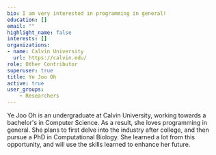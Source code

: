 ```yaml
---
bio: I am very interested in programming in general!
education: []
email: ""
highlight_name: false
interests: []
organizations:
- name: Calvin University
  url: https://calvin.edu/
role: Other Contributor
superuser: true
title: Ye Joo Oh
active: true
user_groups:
    - Researchers
---
```

Ye Joo Oh is an undergraduate at Calvin University, working towards a bachelor's in Computer Science. As a result, she loves programming in general. She plans to first delve into the industry after college, and then pursue a PhD in Computational Biology. She learned a lot from this opportunity, and will use the skills learned to enhance her future.

